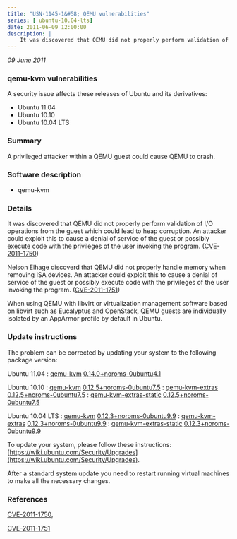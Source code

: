 ```yaml
---
title: "USN-1145-1&#58; QEMU vulnerabilities"
series: [ ubuntu-10.04-lts]
date: 2011-06-09 12:00:00
description: |
    It was discovered that QEMU did not properly perform validation of I/O operations from the guest which could lead to heap corruption. An attacker could exploit this to cause a denial of service of the guest or possibly execute code with the privileges of the user invoking the program. ([CVE-2011-1750](http://people.ubuntu.com/~ubuntu-security/cve/CVE-2011-1750))
--- 
```

 
 

*09 June 2011*

### qemu-kvm vulnerabilities

A security issue affects these releases of Ubuntu and its derivatives:

* Ubuntu 11.04
* Ubuntu 10.10
* Ubuntu 10.04 LTS

### Summary

A privileged attacker within a QEMU guest could cause QEMU to crash. 

### Software description

* qemu-kvm 

### Details

It was discovered that QEMU did not properly perform validation of I/O operations from the guest which could lead to heap corruption. An attacker could exploit this to cause a denial of service of the guest or possibly execute code with the privileges of the user invoking the program. ([CVE-2011-1750](http://people.ubuntu.com/~ubuntu-security/cve/CVE-2011-1750))

Nelson Elhage discoverd that QEMU did not properly handle memory when removing ISA devices. An attacker could exploit this to cause a denial of service of the guest or possibly execute code with the privileges of the user invoking the program. ([CVE-2011-1751](http://people.ubuntu.com/~ubuntu-security/cve/CVE-2011-1751))

When using QEMU with libvirt or virtualization management software based on libvirt such as Eucalyptus and OpenStack, QEMU guests are individually isolated by an AppArmor profile by default in Ubuntu. 

### Update instructions

The problem can be corrected by updating your system to the following package version:

Ubuntu 11.04
 : [qemu-kvm](https://launchpad.net/ubuntu/+source/qemu-kvm) <span> [0.14.0+noroms-0ubuntu4.1](https://launchpad.net/ubuntu/+source/qemu-kvm/0.14.0+noroms-0ubuntu4.1) </span> 

Ubuntu 10.10
 : [qemu-kvm](https://launchpad.net/ubuntu/+source/qemu-kvm) <span> [0.12.5+noroms-0ubuntu7.5](https://launchpad.net/ubuntu/+source/qemu-kvm/0.12.5+noroms-0ubuntu7.5) </span> 
 : [qemu-kvm-extras](https://launchpad.net/ubuntu/+source/qemu-kvm) <span> [0.12.5+noroms-0ubuntu7.5](https://launchpad.net/ubuntu/+source/qemu-kvm/0.12.5+noroms-0ubuntu7.5) </span> 
 : [qemu-kvm-extras-static](https://launchpad.net/ubuntu/+source/qemu-kvm) <span> [0.12.5+noroms-0ubuntu7.5](https://launchpad.net/ubuntu/+source/qemu-kvm/0.12.5+noroms-0ubuntu7.5) </span> 

Ubuntu 10.04 LTS
 : [qemu-kvm](https://launchpad.net/ubuntu/+source/qemu-kvm) <span> [0.12.3+noroms-0ubuntu9.9](https://launchpad.net/ubuntu/+source/qemu-kvm/0.12.3+noroms-0ubuntu9.9) </span> 
 : [qemu-kvm-extras](https://launchpad.net/ubuntu/+source/qemu-kvm) <span> [0.12.3+noroms-0ubuntu9.9](https://launchpad.net/ubuntu/+source/qemu-kvm/0.12.3+noroms-0ubuntu9.9) </span> 
 : [qemu-kvm-extras-static](https://launchpad.net/ubuntu/+source/qemu-kvm) <span> [0.12.3+noroms-0ubuntu9.9](https://launchpad.net/ubuntu/+source/qemu-kvm/0.12.3+noroms-0ubuntu9.9) </span> 

To update your system, please follow these instructions: [https://wiki.ubuntu.com/Security/Upgrades](https://wiki.ubuntu.com/Security/Upgrades).

After a standard system update you need to restart running virtual machines to make all the necessary changes. 

### References

 
 [CVE-2011-1750](http://people.ubuntu.com/~ubuntu-security/cve/CVE-2011-1750), 

 [CVE-2011-1751](http://people.ubuntu.com/~ubuntu-security/cve/CVE-2011-1751)
 

